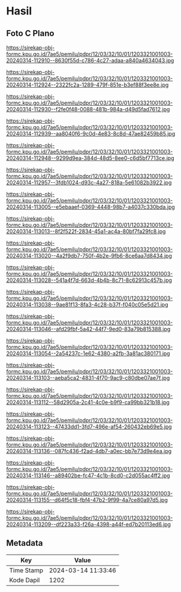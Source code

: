 # Hasil

## Foto C Plano

https://sirekap-obj-formc.kpu.go.id/7ae5/pemilu/pdpr/12/03/32/10/01/1203321001003-20240314-112910--8630f55d-c786-4c27-adaa-a840a4634043.jpg

https://sirekap-obj-formc.kpu.go.id/7ae5/pemilu/pdpr/12/03/32/10/01/1203321001003-20240314-112924--2322fc2a-1289-479f-851e-b3ef88f3ee8e.jpg

https://sirekap-obj-formc.kpu.go.id/7ae5/pemilu/pdpr/12/03/32/10/01/1203321001003-20240314-112930--f2fe0f48-0088-481b-984a-d49d5fad7612.jpg

https://sirekap-obj-formc.kpu.go.id/7ae5/pemilu/pdpr/12/03/32/10/01/1203321001003-20240314-112939--aa8040f6-9c0d-4e83-8c8d-47ae82459b85.jpg

https://sirekap-obj-formc.kpu.go.id/7ae5/pemilu/pdpr/12/03/32/10/01/1203321001003-20240314-112948--9299d9ea-384d-48d5-8ee0-c6d5bf7713ce.jpg

https://sirekap-obj-formc.kpu.go.id/7ae5/pemilu/pdpr/12/03/32/10/01/1203321001003-20240314-112957--3fdb1024-d93c-4a27-818a-5e61082b3922.jpg

https://sirekap-obj-formc.kpu.go.id/7ae5/pemilu/pdpr/12/03/32/10/01/1203321001003-20240314-113005--e5ebaaef-0369-4448-98b7-a4037c330bda.jpg

https://sirekap-obj-formc.kpu.go.id/7ae5/pemilu/pdpr/12/03/32/10/01/1203321001003-20240314-113013--8f2f522f-2834-45a1-ac4a-80bf7fa29fc8.jpg

https://sirekap-obj-formc.kpu.go.id/7ae5/pemilu/pdpr/12/03/32/10/01/1203321001003-20240314-113020--4a2f9db7-750f-4b2e-9fb6-8ce6aa7d8434.jpg

https://sirekap-obj-formc.kpu.go.id/7ae5/pemilu/pdpr/12/03/32/10/01/1203321001003-20240314-113028--541a4f7d-663d-4b4b-8c71-8c62913c457b.jpg

https://sirekap-obj-formc.kpu.go.id/7ae5/pemilu/pdpr/12/03/32/10/01/1203321001003-20240314-113038--9ae81f13-8fa3-4c28-b37f-f040c05e5d21.jpg

https://sirekap-obj-formc.kpu.go.id/7ae5/pemilu/pdpr/12/03/32/10/01/1203321001003-20240314-113046--afd29fbf-5a42-44f7-9ed0-83a79b815388.jpg

https://sirekap-obj-formc.kpu.go.id/7ae5/pemilu/pdpr/12/03/32/10/01/1203321001003-20240314-113054--2a54237c-1e62-4380-a2fb-3a81ac380171.jpg

https://sirekap-obj-formc.kpu.go.id/7ae5/pemilu/pdpr/12/03/32/10/01/1203321001003-20240314-113103--aeba5ca2-4831-4f70-9ac9-c80dbe07ae7f.jpg

https://sirekap-obj-formc.kpu.go.id/7ae5/pemilu/pdpr/12/03/32/10/01/1203321001003-20240314-113112--58d2905a-2c41-4c0e-b9f9-ca99bb321b18.jpg

https://sirekap-obj-formc.kpu.go.id/7ae5/pemilu/pdpr/12/03/32/10/01/1203321001003-20240314-113123--47433dd1-3fd7-496e-af54-260432eb69e5.jpg

https://sirekap-obj-formc.kpu.go.id/7ae5/pemilu/pdpr/12/03/32/10/01/1203321001003-20240314-113136--087fc436-f2ad-4db7-a0ec-bb7e73d9e4ea.jpg

https://sirekap-obj-formc.kpu.go.id/7ae5/pemilu/pdpr/12/03/32/10/01/1203321001003-20240314-113146--a89402be-fc47-4c1b-8cd0-c2d055ac4ff2.jpg

https://sirekap-obj-formc.kpu.go.id/7ae5/pemilu/pdpr/12/03/32/10/01/1203321001003-20240314-113155--d64f5c18-fbf4-47b2-9f99-4a7ce80a97d5.jpg

https://sirekap-obj-formc.kpu.go.id/7ae5/pemilu/pdpr/12/03/32/10/01/1203321001003-20240314-113209--df223a33-f26a-4398-a44f-ed7b20113ed6.jpg


## Metadata

| Key        | Value               |
| ---------- | ------------------- |
| Time Stamp | 2024-03-14 11:33:46 |
| Kode Dapil | 1202                |



